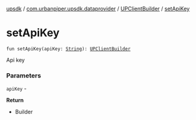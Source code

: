 [upsdk](../../index.md) / [com.urbanpiper.upsdk.dataprovider](../index.md) / [UPClientBuilder](index.md) / [setApiKey](./set-api-key.md)

# setApiKey

`fun setApiKey(apiKey: `[`String`](https://kotlinlang.org/api/latest/jvm/stdlib/kotlin/-string/index.html)`): `[`UPClientBuilder`](index.md)

Api key

### Parameters

`apiKey` -

**Return**
- Builder

